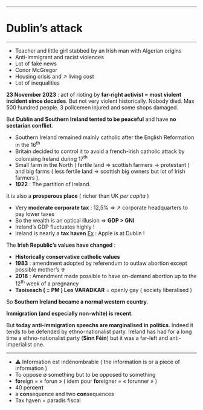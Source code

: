 ***
# Dublin’s attack
***
- Teacher and little girl stabbed by an Irish man with Algerian origins 
- Anti-immigrant and racist violences 
- Lot of fake news 
- Conor McGregor 
- Housing crisis and ↗ living cost 
- Lot of inequalities 

**23 November 2023** : act of rioting by **far-right activist = most violent incident since decades**. But not very violent historically. Nobody died. Max 500 hundred people. 3 policemen injured and some shops damaged. 

But **Dublin and Southern Ireland tented to be peaceful** and have **no sectarian conflict**. 
- Southern Ireland remained mainly catholic after the English Reformation in the 16<sup>th</sup> 
- Britain decided to control it to avoid a french-irish catholic attack by colonising Ireland during 17<sup>th</sup> 
- Small farm in the North ( fertile land ⇒ scottish farmers → protestant ) and big farms ( less fertile land ⇒ scottish big owners but lot of Irish farmers ). 
- **1922** : The partition of Ireland. 

It is also a **prosperous place** ( richer than UK *per capita* )
- Very **moderate corporate tax** : 12,5% ⇒ ↗ corporate headquarters to pay lower taxes 
- So the wealth is an optical illusion ⇒ **GDP > GNI** 
- Ireland’s GDP fluctuates highly ! 
- Ireland is nearly a **tax haven** <u>Ex</u> : Apple is at Dublin ! 

The **Irish Republic’s values have changed** :
- **Historically conservative catholic values**
- **1983** :  amendment adopted by referendum to outlaw abortion except possible mother’s ✞
- **2018** : Amendment made possible to have on-demand abortion up to the 12<sup>th</sup> week of a pregnancy 
- **Taoiseach ( = PM ) Leo VARADKAR** = openly gay ( society liberalised )

So **Southern Ireland became a normal western country**. 

**Immigration (and especially non-white) is recent**. 

But **today anti-immigration speechs are marginalised in politics**. Indeed it tends to be defended by ethno-nationalist party. Ireland has had for a long time a ethno-nationalist party (**Sinn Féin**) but it was a far-left and anti-imperialist one. 

***
- ⚠ Information est indénombrable ( the information is or a piece of information )
- To oppose ∅ something but to be opposed to something 
- **fo**reign = « forun » ( idem pour **fo**reigner = « forunner » )
- 40 per**cent** 
- a **con**sequence and two **con**sequences 
- Tax h<u>a</u>ven = paradis fiscal 